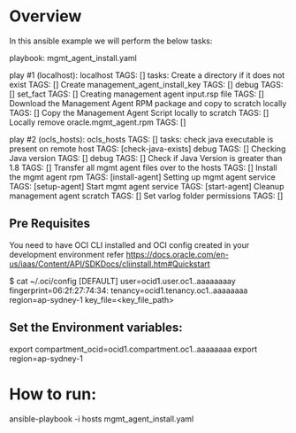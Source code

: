 # Overview

In this ansible example we will perform the below tasks:

playbook: mgmt_agent_install.yaml

  play #1 (localhost): localhost        TAGS: []
    tasks:
      Create a directory if it does not exist   TAGS: []
      Create management_agent_install_key       TAGS: []
      debug     TAGS: []
      set_fact  TAGS: []
      Creating management agent input.rsp file  TAGS: []
      Download the Management Agent RPM package and copy to scratch locally     TAGS: []
      Copy the Management Agent Script locally to scratch       TAGS: []
      Locally remove oracle.mgmt_agent.rpm      TAGS: []

  play #2 (ocls_hosts): ocls_hosts      TAGS: []
    tasks:
      check java executable is present on remote host   TAGS: [check-java-exists]
      debug     TAGS: []
      Checking Java version     TAGS: []
      debug     TAGS: []
      Check if Java Version is greater than 1.8 TAGS: []
      Transfer all mgmt agent files over to the hosts   TAGS: []
      Install the mgmt agent rpm        TAGS: [install-agent]
      Setting up mgmt agent service     TAGS: [setup-agent]
      Start mgmt agent service  TAGS: [start-agent]
      Cleanup management agent scratch  TAGS: []
      Set varlog folder permissions     TAGS: []
      
## Pre Requisites
You need to have OCI CLI installed and OCI config created in your development environment refer https://docs.oracle.com/en-us/iaas/Content/API/SDKDocs/cliinstall.htm#Quickstart

$ cat ~/.oci/config
[DEFAULT]
user=ocid1.user.oc1..aaaaaaaay
fingerprint=06:2f:27:74:34:
tenancy=ocid1.tenancy.oc1..aaaaaaaa
region=ap-sydney-1
key_file=<key_file_path>

## Set the Environment variables:

export compartment_ocid=ocid1.compartment.oc1..aaaaaaaa 
export region=ap-sydney-1

# How to run:
ansible-playbook -i hosts mgmt_agent_install.yaml

